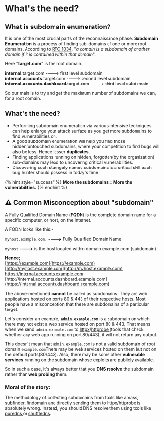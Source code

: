 # What's the need?

## **What is subdomain enumeration?**

It is one of the most crucial parts of the reconnaissance phase. **Subdomain Enumeration** is a process of finding sub-domains of one or more root domains.  According to [RFC 1034](https://tools.ietf.org/html/rfc1034), "_a domain is a subdomain of another domain if it is contained within that domain_".

Here "**target.com**" is the root domain.

**internal**.target.com   ----&gt;  first level subdomain  
**internal.accounts**.target.com    ----&gt; second level subdomain  
**internal.accounts.dashboard**.target.com  ----&gt; third level subdomain

So our main is to try and get the maximum number of subdomains we can, for a root domain.  


## What's the need?

* Performing subdomain enumeration via various intensive techniques can help enlarge your attack surface as you get more subdomains to find vulnerabilities on.
* A good subdomain enumeration will help you find those hidden/untouched subdomains, where your competition to find bugs will also be less. Hence lesser **duplicates**.
* Finding applications running on hidden, forgotten\(by the organization\) sub-domains may lead to uncovering critical vulnerabilities.
* Discovering such starngely named subdomains is a critical skill each bug hunter should possess in today's time.

{% hint style="success" %}
**More the subdomains = More the vulnerabilities.**
{% endhint %}

## ⚠ Common Misconception about "subdomain" 

A Fully Qualified Domain Name \(**FQDN**\) is the complete domain name for a specific computer, or host, on the internet.

A FQDN looks like this:-

`myhost.example.com.`   **----&gt;** Fully Qualified Domain Name 

 `myhost` **----&gt;** is the host located within domain example.com \(subdomain\)

**Hence;**  
[https://example.com](https://example.com)  
[http://myhost.example.com](http://myhost.example.com)  
[https://internal.accounts.example.com  ](https://internal.accounts.example.com%20%20)  
[http://internal.accounts.dashboard.example.com](https://internal.accounts.dashboard.example.com)

The above-mentioned **cannot** be called as subdomains. They are web applications hosted on ports 80 & 443 of their respective hosts. Most people have a misconception that these are subdomains of a particular target.

Let's consider an example, **`admin.example.com`**  is a subdomain on which there may not exist a web service hosted on port 80 & 443. That means when we send `admin.example.com` to [httpx](https://github.com/projectdiscovery/httpx)/[httprobe ](https://github.com/tomnomnom/httprobe)\(tools that check whether any web app running on port 80/443\), it will not return any output.

This doesn't mean that `admin.example.com` is not a valid subdomain of root domain `example.com`There may be web services hosted on them but not on the default ports\(80/443\). Also, there may be some other **vulnerable services** running on the subdomain whose exploits are publicly available.   
  
So in such a case, it's always better that you **DNS resolve** the subdomain rather than **web probing** them.

### **Moral of the story:**

The methodology of collecting subdomains from tools like amass, subfinder, findomain and directly sending them to httpx/httprobe is absolutely wrong. Instead, you should DNS resolve them using tools like [puredns ](https://github.com/d3mondev/puredns)or [shuffledns](https://github.com/projectdiscovery/shuffledns).   


  







